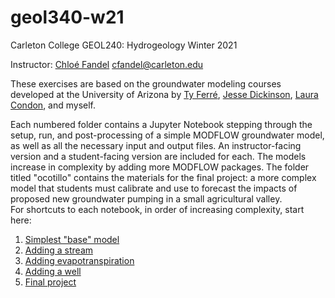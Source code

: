 # geol340-w21
Carleton College 
GEOL240: Hydrogeology 
Winter 2021

Instructor: [Chloé Fandel](https://github.com/cfandel)
cfandel@carleton.edu

These exercises are based on the groundwater modeling courses developed at the University of Arizona by [Ty Ferré](https://has.arizona.edu/people/pa-ty-ferr%C3%A9), [Jesse Dickinson](https://www.usgs.gov/staff-profiles/jesse-dickinson), [Laura Condon](https://github.com/lecondon), and myself.

Each numbered folder contains a Jupyter Notebook stepping through the setup, run, and post-processing of a simple MODFLOW groundwater model, as well as all the necessary input and output files. An instructor-facing version and a student-facing version are included for each. The models increase in complexity by adding more MODFLOW packages. The folder titled "ocotillo" contains the materials for the final project: a more complex model that students must calibrate and use to forecast the impacts of proposed new groundwater pumping in a small agricultural valley.<br>
For shortcuts to each notebook, in order of increasing complexity, start here:

1. [Simplest "base" model](https://github.com/cfandel/geol340-w21/blob/main/1_base/base.ipynb)
2. [Adding a stream](https://github.com/cfandel/geol340-w21/blob/main/2_stream/stream.ipynb)
3. [Adding evapotranspiration](https://github.com/cfandel/geol340-w21/blob/main/3_evapotranspiration/evapotranspiration.ipynb)
4. [Adding a well](https://github.com/cfandel/geol340-w21/blob/main/4_well/well.ipynb)
5. [Final project](https://github.com/cfandel/geol340-w21/blob/main/ocotillo/ocotillo_student.ipynb) 
